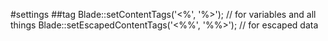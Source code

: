 
#settings
##tag
Blade::setContentTags('<%', '%>');        // for variables and all things 
Blade::setEscapedContentTags('<%%', '%%>');   // for escaped data
